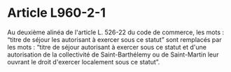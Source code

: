 # Article L960-2-1

Au deuxième alinéa de l'article L. 526-22 du code de commerce, les mots : “titre de séjour les autorisant à exercer sous ce statut” sont remplacés par les mots : “titre de séjour autorisant à exercer sous ce statut et d'une autorisation de la collectivité de Saint-Barthélemy ou de Saint-Martin leur ouvrant le droit d'exercer localement sous ce statut”.
